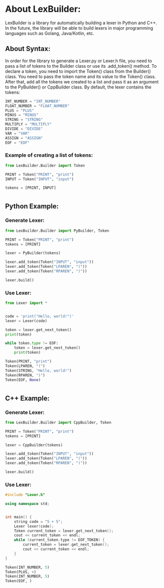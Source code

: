 # About LexBuilder:
LexBuilder is a library for automatically building a lexer in Python and C++. In the future, the library will be able to build lexers in major programming languages such as Golang, Java/Kotlin, etc.

## About Syntax:
In order for the library to generate a Lexer.py or Lexer.h file, you need to pass a list of tokens to the Builder class or use its .add_token() method. To declare a token, you need to import the Token() class from the Builder() class. You need to pass the token name and its value to the Token() class. After that, add all the tokens we created to a list and pass it as an argument to the PyBuilder() or CppBuilder class. By default, the lexer contains the tokens:
```python
INT_NUMBER = "INT_NUMBER"
FLOAT_NUMBER = "FLOAT_NUMBER"
PLUS = "PLUS"
MINUS = "MINUS"
STRING = "STRING"
MULTIPLY = "MULTIPLY"
DIVIDE = "DIVIDE"
VAR = "VAR"
ASSIGN = "ASSIGN"
EOF = "EOF"
```
### Example of creating a list of tokens:
```python
from LexBuilder.Builder import Token

PRINT = Token("PRINT", "print")
INPUT = Token("INPUT", "input")

tokens = [PRINT, INPUT]
```
#
## Python Example:
### Generate Lexer:
```python
from LexBuilder.Builder import PyBuilder, Token

PRINT = Token("PRINT", "print")
tokens = [PRINT]

lexer = PyBuilder(tokens)

lexer.add_token(Token("INPUT", "input"))
lexer.add_token(Token("LPAREN", "("))
lexer.add_token(Token("RPAREN", ")"))

lexer.build()
```

### Use Lexer:
```python
from Lexer import *


code = 'print("Hello, world!")'
lexer = Lexer(code)

token = lexer.get_next_token()
print(token)

while token.type != EOF:
    token = lexer.get_next_token()
    print(token)
```

```python
Token(PRINT, "print")
Token(LPAREN, "(")
Token(STRING, "Hello, world!")
Token(RPAREN, ")")
Token(EOF, None)
```
#
## C++ Example:
### Generate Lexer:
```python
from LexBuilder.Builder import CppBuilder, Token

PRINT = Token("PRINT", "print")
tokens = [PRINT]

lexer = CppBuilder(tokens)

lexer.add_token(Token("INPUT", "input"))
lexer.add_token(Token("LPAREN", "("))
lexer.add_token(Token("RPAREN", ")"))

lexer.build()
```

### Use Lexer:
```cpp
#include "Lexer.h"

using namespace std;


int main() {
    string code = "5 + 5";
    Lexer lexer(code);
    Token current_token = lexer.get_next_token();
    cout << current_token << endl;
    while (current_token.type != EOF_TOKEN) {
        current_token = lexer.get_next_token();
        cout << current_token << endl;
    }
}

```

```python
Token(INT_NUMBER, 5)
Token(PLUS, +)
Token(INT_NUMBER, 5)
Token(EOF, )
```